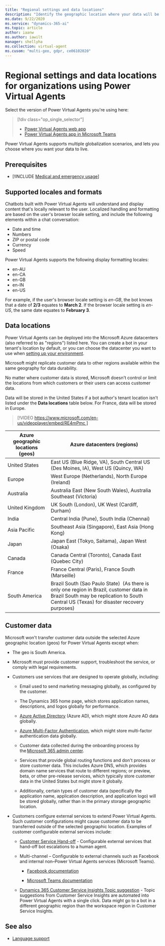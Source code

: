 ```yaml
---
title: "Regional settings and data locations"
description: "Identify the geographic location where your data will be stored, and plan for globalization features, including currency and date and time formats."
ms.date: 9/22/2020
ms.service: "dynamics-365-ai"
ms.topic: article
author: iaanw
ms.author: iawilt
manager: shellyha
ms.collection: virtual-agent
ms.cusom: "multi-geo, gdpr, ce06102020"
---
```


# Regional settings and data locations for organizations using Power Virtual Agents

Select the version of Power Virtual Agents you're using here:

> [!div class="op_single_selector"]
> - [Power Virtual Agents web app](data-location.md)
> - [Power Virtual Agents app in Microsoft Teams](teams/data-location-teams.md)

Power Virtual Agents supports multiple globalization scenarios, and lets you choose where you want your data to live.

## Prerequisites

- [!INCLUDE [Medical and emergency usage](includes/pva-usage-limitations.md)]

## Supported locales and formats

Chatbots built with Power Virtual Agents will understand and display content that's locally relevant to the user. Localized handling and formatting are based on the user's browser locale setting, and include the following elements within a chat conversation:

* Date and time
* Numbers
* ZIP or postal code
* Currency
* Speed

Power Virtual Agents supports the following display formatting locales:
* en-AU
* en-CA
* en-GB
* en-IN
* en-US

For example, if the user's browser locale setting is *en-GB*, the bot knows that a date of **2/3** equates to **March 2**. If the browser locale setting is *en-US*, the same date equates to **February 3**.

## Data locations

Power Virtual Agents can be deployed into the Microsoft Azure datacenters (also referred to as "regions") listed here. You can create a bot in your tenant's location by default, or you can choose the datacenter you want to use when [setting up your environment](environments-first-run-experience.md).

Microsoft might replicate customer data to other regions available within the same geography for data durability. 

No matter where customer data is stored, Microsoft doesn't control or limit the locations from which customers or their users can access customer data.

Data will be stored in the United States if a bot author's tenant location isn't listed under the **Data locations** table below. For France, data will be stored in Europe.

> 
> [!VIDEO https://www.microsoft.com/en-us/videoplayer/embed/RE4mPmc ]
> 

|Azure geographic locations (geos) | Azure datacenters (regions) |
|---|--- |
|United States | East US (Blue Ridge, VA), South Central US (Des Moines, IA), West US (Quincy, WA) |
|Europe | West Europe (Netherlands), North Europe (Ireland) |
|Australia | Australia East (New South Wales), Australia Southeast (Victoria) |
|United Kingdom | UK South (London), UK West (Cardiff, Durham) |
|India | Central India (Pune), South India (Chennai) |
|Asia Pacific | Southeast Asia (Singapore), East Asia (Hong Kong) |
|Japan | Japan East (Tokyo, Saitama), Japan West (Osaka) |
|Canada | Canada Central (Toronto), Canada East (Quebec City) |
|France | France Central (Paris), France South (Marseille) |
|South America | Brazil South (Sao Paulo State) &nbsp;(As there is only one region in Brazil, customer data in Brazil South may be replication to South Central US (Texas) for disaster recovery purposes)


## Customer data  
Microsoft won't transfer customer data outside the selected Azure geographic location (geos) for Power Virtual Agents except when:

- The geo is South America.

- Microsoft must provide customer support, troubleshoot the service, or comply with legal requirements. 

- Customers use services that are designed to operate globally, including: 

  - Email used to send marketing messaging globally, as configured by the customer. 
  
  - The Dynamics 365 home page, which stores application names, descriptions, and logos globally for performance. 

  - [Azure Active Directory](/azure/active-directory/active-directory-whatis) (Azure AD), which might store Azure AD data globally. 

  - [Azure Multi-Factor Authentication](/azure/active-directory/authentication/concept-mfa-howitworks), which might store multi-factor authentication data globally. 

  - Customer data collected during the onboarding process by the [Microsoft 365 admin center](/office365/admin/microsoft-365-admin-center-preview?view=o365-worldwide).
  
  - Services that provide global routing functions and don't process or store customer data. This includes Azure DNS, which provides domain name services that route to different regions; or preview, beta, or other pre-release services, which typically store customer data in the United States but might store it globally. 

  - Additionally, certain types of customer data (specifically the application name, application description, and application logo) will be stored globally, rather than in the primary storage geographic location. 

- Customers configure external services to extend Power Virtual Agents. Such customer configurations might cause customer data to be transferred outside of the selected geographic location. Examples of customer configurable external services include: 

  - [Customer Service Hand-off](advanced-hand-off.md) - Configurable external services that hand-off bot escalations to a human agent. 

  - Multi-channel – Configurable to external channels such as Facebook and internal non&ndash;Power Virtual Agents services (Microsoft Teams). 

    - [Facebook documentation](publication-add-bot-to-facebook.md)

    - [Microsoft Teams documentation](publication-add-bot-to-microsoft-teams.md)

  - [Dynamics 365 Customer Service Insights Topic suggestion](advanced-create-topics-from-csi.md) - Topic suggestions from Customer Service Insights are automated into Power Virtual Agents with a single click. Data might go to a bot in a different geographic region than the workspace region in Customer Service Insights. 

## See also

- [Language support](authoring-language-support.md)
